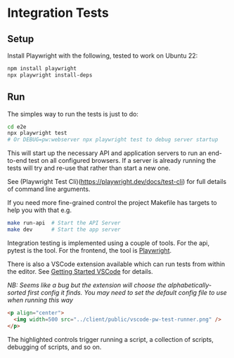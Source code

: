 # Integration Tests

## Setup

Install Playwright with the following, tested to work on Ubuntu 22:

```bash
npm install playwright
npx playwright install-deps
```

## Run

The simples way to run the tests is just to do:

```bash
cd e2e
npx playwright test
# Or DEBUG=pw:webserver npx playwright test to debug server startup
```

This will start up the necessary API and application servers to run an end-to-end test on all configured browsers. If a server is already
running the tests will try and re-use that rather than start a new one.

See (Playwright Test Cli)(<https://playwright.dev/docs/test-cli>) for full details of command line arguments.

If you need more fine-grained control the project Makefile has targets to help you with that e.g.

```bash
make run-api  # Start the API Server
make dev      # Start the app server
```

Integration testing is implemented using a couple of tools. For the api, pytest is the tool. For the frontend, the tool is [Playwright](https://playwright.dev/docs/intro).

There is also a VSCode extension available which can run tests from within the editor. See [Getting Started VSCode](https://playwright.dev/docs/getting-started-vscode) for details.

*NB: Seems like a bug but the extension will choose the alphabetically-sorted first config it finds. You may need to set the default
config file to use when running this way*

```html
<p align="center">
  <img width=500 src="../client/public/vscode-pw-test-runner.png" />
</p>
```

The highlighted controls trigger running a script, a collection of scripts, debugging of scripts, and so on.
